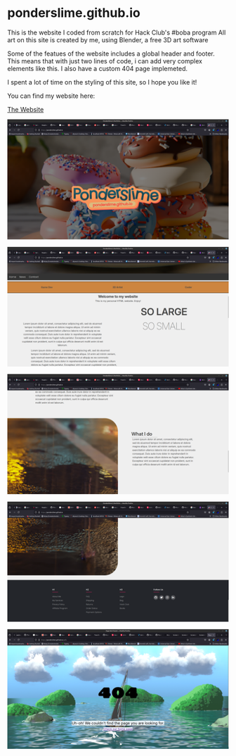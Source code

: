 # ponderslime.github.io
This is the website I coded from scratch for Hack Club's #boba program
All art on this site is created by me, using Blender, a free 3D art software

Some of the featues of the website includes a global header and footer. This means that with just two lines of code, i can add very complex elements like this. I also have a custom 404 page implemeted.

I spent a lot of time on the styling of this site, so I hope you like it!

You can find my website here:

[The Website](https://ponderslime.github.io)

![](https://raw.githubusercontent.com/PonderSlime/ponderslime.github.io/main/Screenshot%20from%202024-08-20%2009-42-15.png)

![](https://raw.githubusercontent.com/PonderSlime/ponderslime.github.io/main/Screenshot%20from%202024-08-20%2009-42-22.png)

![](https://raw.githubusercontent.com/PonderSlime/ponderslime.github.io/main/Screenshot%20from%202024-08-20%2009-42-25.png)

![](https://raw.githubusercontent.com/PonderSlime/ponderslime.github.io/main/Screenshot%20from%202024-08-20%2009-42-28.png)

![](https://raw.githubusercontent.com/PonderSlime/ponderslime.github.io/main/Screenshot%20from%202024-08-20%2009-48-54.png)
